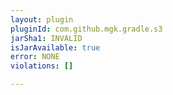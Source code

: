 ```yaml
---
layout: plugin
pluginId: com.github.mgk.gradle.s3
jarSha1: INVALID
isJarAvailable: true
error: NONE
violations: []

---
```

